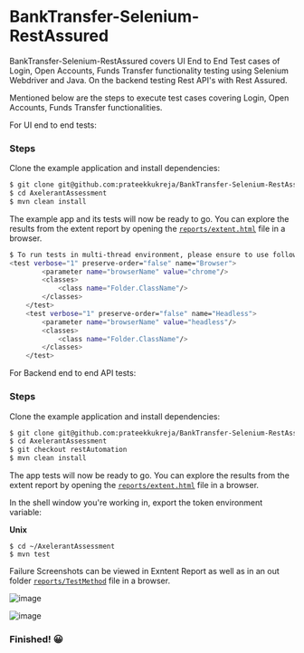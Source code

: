 # BankTransfer-Selenium-RestAssured
BankTransfer-Selenium-RestAssured covers UI End to End Test cases of Login, Open Accounts, Funds Transfer functionality testing using Selenium Webdriver and Java. On the backend testing Rest API's with Rest Assured. 

Mentioned below are the steps to execute test cases covering Login, Open Accounts, Funds Transfer functionalities.



For UI end to end tests:


### Steps

Clone the example application and install dependencies:

```bash
$ git clone git@github.com:prateekkukreja/BankTransfer-Selenium-RestAssured.git
$ cd AxelerantAssessment
$ mvn clean install
```

The example app and its tests will now be ready to go. You can explore the results from the extent report 
by opening the
[`reports/extent.html`](https://github.com/prateekkukreja/BankTransfer-Selenium-RestAssured/blob/restAutomation/reports/extent.html)
file in a browser.

```bash
$ To run tests in multi-thread environment, please ensure to use following parameter names and values
<test verbose="1" preserve-order="false" name="Browser">
        <parameter name="browserName" value="chrome"/>
        <classes>
            <class name="Folder.ClassName"/>
        </classes>
    </test>
    <test verbose="1" preserve-order="false" name="Headless">
        <parameter name="browserName" value="headless"/>
        <classes>
            <class name="Folder.ClassName"/>
        </classes>
    </test>
```




For Backend end to end API tests:

### Steps

Clone the example application and install dependencies:

```bash
$ git clone git@github.com:prateekkukreja/BankTransfer-Selenium-RestAssured.git
$ cd AxelerantAssessment
$ git checkout restAutomation
$ mvn clean install
```




The app tests will now be ready to go. You can explore the results from the extent report 
by opening the
[`reports/extent.html`](https://github.com/prateekkukreja/BankTransfer-Selenium-RestAssured/blob/restAutomation/reports/extent.html)
file in a browser.






In the shell window you're working in, export the token environment variable:

**Unix**

``` shell
$ cd ~/AxelerantAssessment
$ mvn test
```





Failure Screenshots can be viewed in Exntent Report as well as in an out folder
[`reports/TestMethod`](https://github.com/prateekkukreja/BankTransfer-Selenium-RestAssured/blob/master/reports/FundsTransferTestSavToChk_Wed_Jul_07_02_39_02_IST_2021.png)
file in a browser.




![image](https://user-images.githubusercontent.com/44745059/124666311-7d7cf280-decb-11eb-9e01-67d69241f006.png)



![image](https://user-images.githubusercontent.com/44745059/124667490-195b2e00-decd-11eb-8569-1accc53ef6cf.png)






### Finished! 😀
